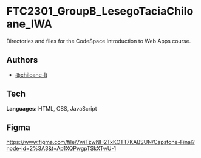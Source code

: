 # FTC2301_GroupB_LesegoTaciaChiloane_IWA

Directories and files for the CodeSpace Introduction to Web Apps course.




## Authors

- [@chiloane-lt](https://www.github.com/chiloane-lt)


## Tech

**Languages:** HTML, CSS, JavaScript

## Figma

https://www.figma.com/file/7wiTzwNH2TxKOTT7KABSUN/Capstone-Final?node-id=2%3A3&t=Ap1XQPwgpTSkXTwU-1

